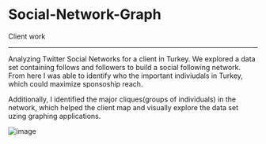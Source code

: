 # Social-Network-Graph
Client work
______________________
Analyzing Twitter Social Networks for a client in Turkey. We explored a data set containing follows and followers to 
build a social following network. From here I was able to identify who the important indiviudals in Turkey, which 
could maximize sponsoship reach. 

Additionally, I identified the major cliques(groups of individuals) in the network, which helped the client map
and visually explore the data set uzing graphing applications. 

![image](https://github.com/oscarm417/Social-Network-Graph/assets/65280357/b73c1d4e-d2b0-45d0-ab1c-4fe7a99f02df)

